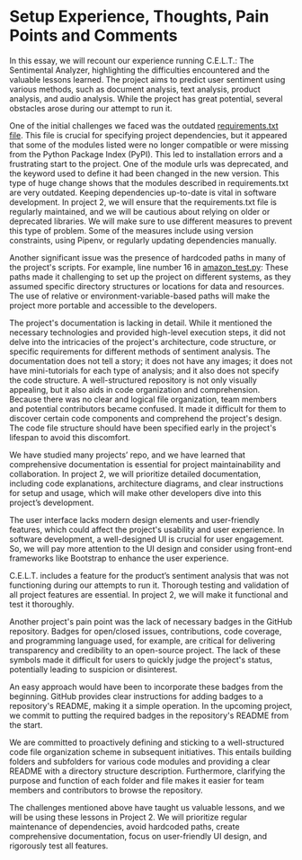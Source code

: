 # Setup Experience, Thoughts, Pain Points and Comments

In this essay, we will recount our experience running C.E.L.T.: The Sentimental Analyzer, highlighting the difficulties encountered and the valuable lessons learned. The project aims to predict user sentiment using various methods, such as document analysis, text analysis, product analysis, and audio analysis. While the project has great potential, several obstacles arose during our attempt to run it.
  
One of the initial challenges we faced was the outdated [requirements.txt file](https://github.com/mrpudlo/SE_Project1/blob/master/requirements.txt). This file is crucial for specifying project dependencies, but it appeared that some of the modules listed were no longer compatible or were missing from the Python Package Index (PyPI). This led to installation errors and a frustrating start to the project. One of the module urls was deprecated, and the keyword used to define it had been changed in the new version. This type of huge change shows that the modules described in requirements.txt are very outdated. Keeping dependencies up-to-date is vital in software development. In project 2, we will ensure that the requirements.txt file is regularly maintained, and we will be cautious about relying on older or deprecated libraries. We will make sure to use different measures to prevent this type of problem. Some of the measures include using version constraints, using Pipenv, or regularly updating dependencies manually.
  
Another significant issue was the presence of hardcoded paths in many of the project's scripts. For example, line number 16 in [amazon_test.py](https://github.com/mrpudlo/SE_Project1/blob/master/sentimental_analysis/realworld/amazon_test.py): These paths made it challenging to set up the project on different systems, as they assumed specific directory structures or locations for data and resources. The use of relative or environment-variable-based paths will make the project more portable and accessible to the developers.
  
The project's documentation is lacking in detail. While it mentioned the necessary technologies and provided high-level execution steps, it did not delve into the intricacies of the project's architecture, code structure, or specific requirements for different methods of sentiment analysis. The documentation does not tell a story; it does not have any images; it does not have mini-tutorials for each type of analysis; and it also does not specify the code structure. A well-structured repository is not only visually appealing, but it also aids in code organization and comprehension. Because there was no clear and logical file organization, team members and potential contributors became confused. It made it difficult for them to discover certain code components and comprehend the project's design. The code file structure should have been specified early in the project's lifespan to avoid this discomfort.
  
We have studied many projects’ repo, and we have learned that comprehensive documentation is essential for project maintainability and collaboration. In project 2, we will prioritize detailed documentation, including code explanations, architecture diagrams, and clear instructions for setup and usage, which will make other developers dive into this project’s development.
  
The user interface lacks modern design elements and user-friendly features, which could affect the project's usability and user experience. In software development, a well-designed UI is crucial for user engagement. So, we will pay more attention to the UI design and consider using front-end frameworks like Bootstrap to enhance the user experience.
  
C.E.L.T. includes a feature for the product’s sentiment analysis that was not functioning during our attempts to run it. Thorough testing and validation of all project features are essential. In project 2, we will make it functional and test it thoroughly.
  
Another project's pain point was the lack of necessary badges in the GitHub repository. Badges for open/closed issues, contributions, code coverage, and programming language used, for example, are critical for delivering transparency and credibility to an open-source project. The lack of these symbols made it difficult for users to quickly judge the project's status, potentially leading to suspicion or disinterest.
  
An easy approach would have been to incorporate these badges from the beginning. GitHub provides clear instructions for adding badges to a repository's README, making it a simple operation. In the upcoming project, we commit to putting the required badges in the repository's README from the start.
  
We are committed to proactively defining and sticking to a well-structured code file organization scheme in subsequent initiatives. This entails building folders and subfolders for various code modules and providing a clear README with a directory structure description. Furthermore, clarifying the purpose and function of each folder and file makes it easier for team members and contributors to browse the repository.
  
The challenges mentioned above have taught us valuable lessons, and we will be using these lessons in Project 2. We will prioritize regular maintenance of dependencies, avoid hardcoded paths, create comprehensive documentation, focus on user-friendly UI design, and rigorously test all features.
